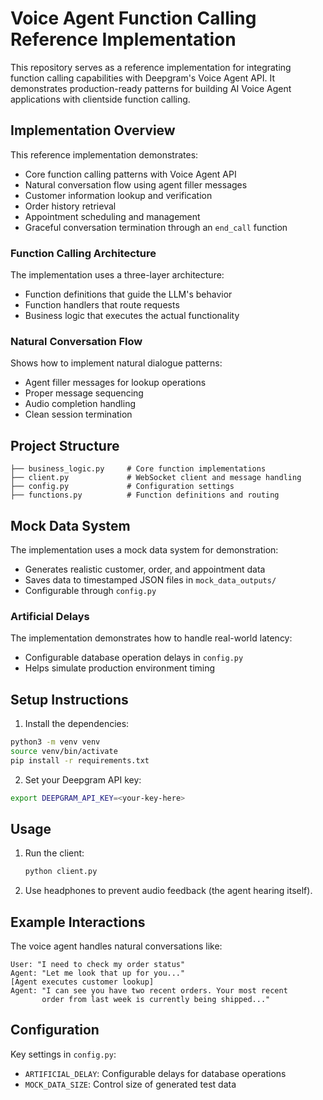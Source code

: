 # Voice Agent Function Calling Reference Implementation

This repository serves as a reference implementation for integrating function calling capabilities with Deepgram's Voice Agent API. It demonstrates production-ready patterns for building AI Voice Agent applications with clientside function calling.

## Implementation Overview

This reference implementation demonstrates:

- Core function calling patterns with Voice Agent API
- Natural conversation flow using agent filler messages
- Customer information lookup and verification
- Order history retrieval
- Appointment scheduling and management
- Graceful conversation termination through an `end_call` function

### Function Calling Architecture
The implementation uses a three-layer architecture:
- Function definitions that guide the LLM's behavior
- Function handlers that route requests
- Business logic that executes the actual functionality

### Natural Conversation Flow
Shows how to implement natural dialogue patterns:
- Agent filler messages for lookup operations
- Proper message sequencing
- Audio completion handling
- Clean session termination

## Project Structure

```
├── business_logic.py     # Core function implementations
├── client.py             # WebSocket client and message handling
├── config.py             # Configuration settings
├── functions.py          # Function definitions and routing
```

## Mock Data System

The implementation uses a mock data system for demonstration:
- Generates realistic customer, order, and appointment data
- Saves data to timestamped JSON files in `mock_data_outputs/`
- Configurable through `config.py`

### Artificial Delays
The implementation demonstrates how to handle real-world latency:
- Configurable database operation delays in `config.py`
- Helps simulate production environment timing

## Setup Instructions

1. Install the dependencies:
```bash
python3 -m venv venv
source venv/bin/activate
pip install -r requirements.txt
```

2. Set your Deepgram API key:
```bash
export DEEPGRAM_API_KEY=<your-key-here>
```

## Usage

1. Run the client:
   ```bash
   python client.py
   ```

2. Use headphones to prevent audio feedback (the agent hearing itself).

## Example Interactions

The voice agent handles natural conversations like:

```
User: "I need to check my order status"
Agent: "Let me look that up for you..."
[Agent executes customer lookup]
Agent: "I can see you have two recent orders. Your most recent 
       order from last week is currently being shipped..."
```

## Configuration

Key settings in `config.py`:
- `ARTIFICIAL_DELAY`: Configurable delays for database operations
- `MOCK_DATA_SIZE`: Control size of generated test data
